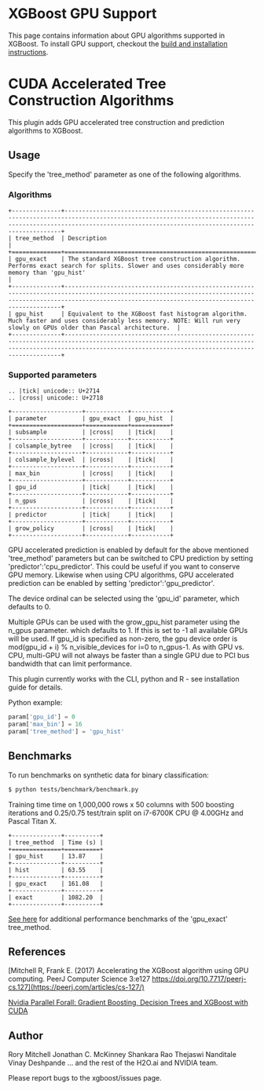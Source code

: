 XGBoost GPU Support
===================

This page contains information about GPU algorithms supported in XGBoost.
To install GPU support, checkout the [build and installation instructions](../build.md).

# CUDA Accelerated Tree Construction Algorithms
This plugin adds GPU accelerated tree construction and prediction algorithms to XGBoost.
## Usage
Specify the 'tree_method' parameter as one of the following algorithms. 

### Algorithms

```eval_rst
+--------------+-----------------------------------------------------------------------------------------------------------------------------------------------------------------------------------------------------------------+
| tree_method  | Description                                                                                                                                                                                                     |
+==============+=================================================================================================================================================================================================================+
| gpu_exact    | The standard XGBoost tree construction algorithm. Performs exact search for splits. Slower and uses considerably more memory than 'gpu_hist'                                                                    |
+--------------+-----------------------------------------------------------------------------------------------------------------------------------------------------------------------------------------------------------------+
| gpu_hist     | Equivalent to the XGBoost fast histogram algorithm. Much faster and uses considerably less memory. NOTE: Will run very slowly on GPUs older than Pascal architecture.  |
+--------------+-----------------------------------------------------------------------------------------------------------------------------------------------------------------------------------------------------------------+
```

### Supported parameters 

```eval_rst
.. |tick| unicode:: U+2714 
.. |cross| unicode:: U+2718 

+--------------------+------------+-----------+
| parameter          | gpu_exact  | gpu_hist  |
+====================+============+===========+
| subsample          | |cross|    | |tick|    |
+--------------------+------------+-----------+
| colsample_bytree   | |cross|    | |tick|    |
+--------------------+------------+-----------+
| colsample_bylevel  | |cross|    | |tick|    |
+--------------------+------------+-----------+
| max_bin            | |cross|    | |tick|    |
+--------------------+------------+-----------+
| gpu_id             | |tick|     | |tick|    |
+--------------------+------------+-----------+
| n_gpus             | |cross|    | |tick|    |
+--------------------+------------+-----------+
| predictor          | |tick|     | |tick|    |
+--------------------+------------+-----------+
| grow_policy        | |cross|    | |tick|    |
+--------------------+------------+-----------+

```

GPU accelerated prediction is enabled by default for the above mentioned 'tree_method' parameters but can be switched to CPU prediction by setting 'predictor':'cpu_predictor'. This could be useful if you want to conserve GPU memory. Likewise when using CPU algorithms, GPU accelerated prediction can be enabled by setting 'predictor':'gpu_predictor'.

The device ordinal can be selected using the 'gpu_id' parameter, which defaults to 0.

Multiple GPUs can be used with the grow_gpu_hist parameter using the n_gpus parameter. which defaults to 1. If this is set to -1 all available GPUs will be used.  If gpu_id is specified as non-zero, the gpu device order is mod(gpu_id + i) % n_visible_devices for i=0 to n_gpus-1.  As with GPU vs. CPU, multi-GPU will not always be faster than a single GPU due to PCI bus bandwidth that can limit performance.

This plugin currently works with the CLI, python and R - see installation guide for details.

Python example:
```python
param['gpu_id'] = 0
param['max_bin'] = 16
param['tree_method'] = 'gpu_hist'
```
## Benchmarks
To run benchmarks on synthetic data for binary classification:
```bash
$ python tests/benchmark/benchmark.py
```

Training time time on 1,000,000 rows x 50 columns with 500 boosting iterations and 0.25/0.75 test/train split on i7-6700K CPU @ 4.00GHz and Pascal Titan X.

```eval_rst
+--------------+----------+
| tree_method  | Time (s) |
+==============+==========+
| gpu_hist     | 13.87    |
+--------------+----------+
| hist         | 63.55    |
+--------------+----------+
| gpu_exact    | 161.08   |
+--------------+----------+
| exact        | 1082.20  |
+--------------+----------+

```

[See here](http://dmlc.ml/2016/12/14/GPU-accelerated-xgboost.html) for additional performance benchmarks of the 'gpu_exact' tree_method.

## References
[Mitchell R, Frank E. (2017) Accelerating the XGBoost algorithm using GPU computing. PeerJ Computer Science 3:e127 https://doi.org/10.7717/peerj-cs.127](https://peerj.com/articles/cs-127/)

[Nvidia Parallel Forall: Gradient Boosting, Decision Trees and XGBoost with CUDA](https://devblogs.nvidia.com/parallelforall/gradient-boosting-decision-trees-xgboost-cuda/)

## Author
Rory Mitchell
Jonathan C. McKinney
Shankara Rao Thejaswi Nanditale
Vinay Deshpande
... and the rest of the H2O.ai and NVIDIA team.

Please report bugs to the xgboost/issues page.

